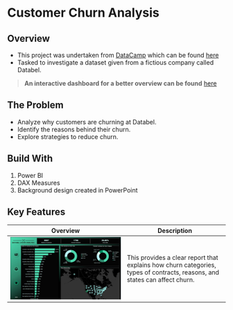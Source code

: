 # Customer Churn Analysis
## Overview
- This project was undertaken from [DataCamp](https://app.datacamp.com/) which can be found [here](https://app.datacamp.com/learn/courses/case-study-analyzing-customer-churn-in-power-bi)
- Tasked to investigate a dataset given from a fictious company called Databel.

> **An interactive dashboard for a better overview can be found** [here](https://app.powerbi.com/view?r=eyJrIjoiOWQ0NDQ3ZDgtMDQ0My00ZWI1LTgwNDctYzVhODExNDM2NWIyIiwidCI6ImJmZmI5NzQ4LTRhNTEtNDRjOC05MjBmLTkzOGFjNDc5NzFlNSJ9&pageName=ReportSection4eca8353fc0eb7dc5a6d)

## The Problem
- Analyze why customers are churning at Databel.
- Identify the reasons behind their churn.
- Explore strategies to reduce churn.

## Build With
1. Power BI
2. DAX Measures
3. Background design created in PowerPoint

## Key Features
| Overview| Description|
|---------|------------|
|![Overview](https://github.com/elizabethwanjiku703/Analyzing-Customer-Churn-in-Power-BI/blob/main/Overview.jpg)|This provides a clear report that explains how churn categories, types of contracts, reasons, and states can affect churn.|



